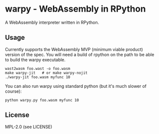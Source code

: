 # warpy - WebAssembly in RPython

A WebAssembly interpreter written in RPython.

## Usage

Currently supports the WebAssembly MVP (minimum viable product)
version of the spec. You will need a build of rpython on the path to
be able to build the warpy executable.

```
wast2wasm foo.wast -o foo.wasm
make warpy-jit   # or make warpy-nojit
./warpy-jit foo.wasm myfunc 10
```

You can also run warpy using standard python (but it's much slower of
course):

```
python warpy.py foo.wasm myfunc 10
```

## License

MPL-2.0 (see LICENSE)
